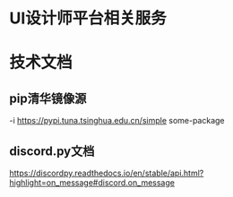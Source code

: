 # UI设计师平台相关服务

# 技术文档
## pip清华镜像源
-i https://pypi.tuna.tsinghua.edu.cn/simple some-package
## discord.py文档
https://discordpy.readthedocs.io/en/stable/api.html?highlight=on_message#discord.on_message